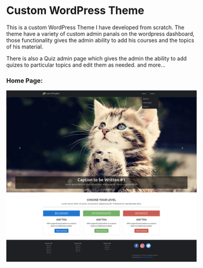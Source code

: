 # Custom WordPress Theme

This is a custom WordPress Theme I have developed from scratch. The theme have a variety of custom admin panals on the wordpress dashboard, those functionality gives the admin ability to add his courses and the topics of his material.

There is also a Quiz admin page which gives the admin the ability to add quizes to particular topics and edit them as needed.
and more...

[home_page1]: https://github.com/maljuburi/resources/blob/master/LOE/Home_Page.png
[home_page2]: https://github.com/maljuburi/resources/blob/master/LOE/Home_Bottom.png

### Home Page:

![alt text][home_page1]
![alt text][home_page2]
